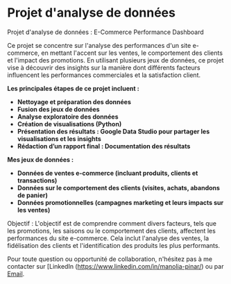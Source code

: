 # Projet d'analyse de données 

Projet d'analyse de données : E-Commerce Performance Dashboard

Ce projet se concentre sur l'analyse des performances d'un site e-commerce, en mettant l'accent sur les ventes, le comportement des clients et l'impact des promotions. En utilisant plusieurs jeux de données, ce projet vise à découvrir des insights sur la manière dont différents facteurs influencent les performances commerciales et la satisfaction client.

**Les principales étapes de ce projet incluent :**
- **Nettoyage et préparation des données**
- **Fusion des jeux de données**
- **Analyse exploratoire des données**
- **Création de visualisations (Python)**
- **Présentation des résultats : Google Data Studio pour partager les visualisations et les insights**
- **Rédaction d’un rapport final : Documentation des résultats**

**Mes jeux de données :**
- **Données de ventes e-commerce (incluant produits, clients et transactions)**
- **Données sur le comportement des clients (visites, achats, abandons de panier)**
- **Données promotionnelles (campagnes marketing et leurs impacts sur les ventes)**

Objectif :
L'objectif est de comprendre comment divers facteurs, tels que les promotions, les saisons ou le comportement des clients, affectent les performances du site e-commerce. Cela inclut l'analyse des ventes, la fidélisation des clients et l'identification des produits les plus performants.

Pour toute question ou opportunité de collaboration, n'hésitez pas à me contacter sur [LinkedIn (https://www.linkedin.com/in/manolia-pinar/) ou par [Email](mailto:anoliapinar@gmail.com).
